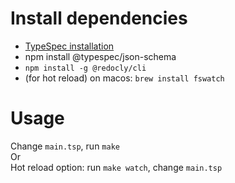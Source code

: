 # Install dependencies

- [TypeSpec installation](https://typespec.io/docs)
- npm install @typespec/json-schema
- `npm install -g @redocly/cli`
- (for hot reload) on macos: `brew install fswatch`

# Usage

Change `main.tsp`, run `make`  
Or  
Hot reload option: run `make watch`, change `main.tsp`  